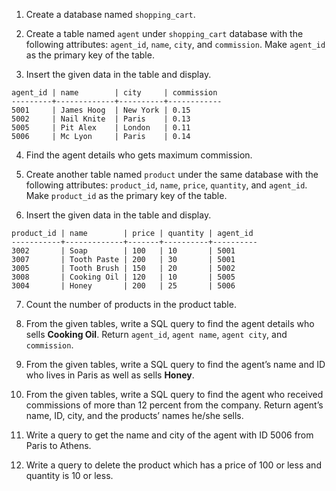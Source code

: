 1. Create a database named `shopping_cart`.

2. Create a table named `agent` under `shopping_cart` database with the following attributes:
   `agent_id`, `name`, `city`, and `commission`. Make `agent_id` as the primary key of the table.

3. Insert the given data in the table and display.

```
agent_id | name        | city     | commission
---------+-------------+----------+------------
5001     | James Hoog  | New York | 0.15
5002     | Nail Knite  | Paris    | 0.13
5005     | Pit Alex    | London   | 0.11
5006     | Mc Lyon     | Paris    | 0.14
```

4. Find the agent details who gets maximum commission.

5. Create another table named `product` under the same database with the following attributes:
   `product_id`, `name`, `price`, `quantity`, and `agent_id`.
   Make `product_id` as the primary key of the table.

6. Insert the given data in the table and display.

```
product_id | name        | price | quantity | agent_id
-----------+-------------+-------+----------+----------
3002       | Soap        | 100   | 10       | 5001
3007       | Tooth Paste | 200   | 30       | 5001
3005       | Tooth Brush | 150   | 20       | 5002
3008       | Cooking Oil | 120   | 10       | 5005
3004       | Honey       | 200   | 25       | 5006
```

7. Count the number of products in the product table.

8. From the given tables, write a SQL query to find the agent details who sells **Cooking Oil**.
   Return `agent_id`, `agent name`, `agent city`, and `commission`.

9. From the given tables, write a SQL query to find the agent’s name and ID who lives in Paris as well as sells **Honey**.

10. From the given tables, write a SQL query to find the agent who received commissions of more than 12 percent from the company.
    Return agent’s name, ID, city, and the products’ names he/she sells.

11. Write a query to get the name and city of the agent with ID 5006 from Paris to Athens.

12. Write a query to delete the product which has a price of 100 or less and quantity is 10 or less.
